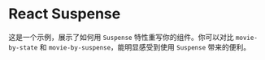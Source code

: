 # React Suspense

这是一个示例，展示了如何用 `Suspense` 特性重写你的组件。你可以对比 `movie-by-state` 和 `movie-by-suspense`，能明显感受到使用 `Suspense` 带来的便利。
